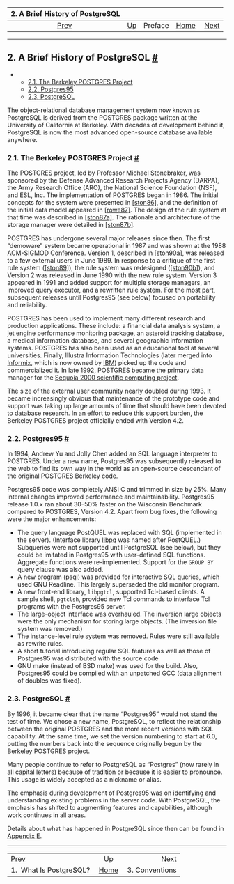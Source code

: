 <!--?xml version="1.0" encoding="UTF-8" standalone="no"?-->

|           2. A Brief History of PostgreSQL           |                              |         |                                                       |                                         |
| :--------------------------------------------------: | :--------------------------- | :-----: | ----------------------------------------------------: | --------------------------------------: |
| [Prev](intro-whatis.html "1.  What Is PostgreSQL?")  | [Up](preface.html "Preface") | Preface | [Home](index.html "PostgreSQL 17devel Documentation") |  [Next](notation.html "3. Conventions") |

***

## 2. A Brief History of PostgreSQL [#](#HISTORY)

*   *   [2.1. The Berkeley POSTGRES Project](history.html#HISTORY-BERKELEY)
    *   [2.2. Postgres95](history.html#HISTORY-POSTGRES95)
    *   [2.3. PostgreSQL](history.html#HISTORY-POSTGRESQL)

[]()

The object-relational database management system now known as PostgreSQL is derived from the POSTGRES package written at the University of California at Berkeley. With decades of development behind it, PostgreSQL is now the most advanced open-source database available anywhere.

### 2.1. The Berkeley POSTGRES Project [#](#HISTORY-BERKELEY)

[]()

The POSTGRES project, led by Professor Michael Stonebraker, was sponsored by the Defense Advanced Research Projects Agency (DARPA), the Army Research Office (ARO), the National Science Foundation (NSF), and ESL, Inc. The implementation of POSTGRES began in 1986. The initial concepts for the system were presented in [\[ston86\]](biblio.html#STON86), and the definition of the initial data model appeared in [\[rowe87\]](biblio.html#ROWE87). The design of the rule system at that time was described in [\[ston87a\]](biblio.html#STON87A). The rationale and architecture of the storage manager were detailed in [\[ston87b\]](biblio.html#STON87B).

POSTGRES has undergone several major releases since then. The first “demoware” system became operational in 1987 and was shown at the 1988 ACM-SIGMOD Conference. Version 1, described in [\[ston90a\]](biblio.html#STON90A), was released to a few external users in June 1989. In response to a critique of the first rule system ([\[ston89\]](biblio.html#STON89)), the rule system was redesigned ([\[ston90b\]](biblio.html#STON90B)), and Version 2 was released in June 1990 with the new rule system. Version 3 appeared in 1991 and added support for multiple storage managers, an improved query executor, and a rewritten rule system. For the most part, subsequent releases until Postgres95 (see below) focused on portability and reliability.

POSTGRES has been used to implement many different research and production applications. These include: a financial data analysis system, a jet engine performance monitoring package, an asteroid tracking database, a medical information database, and several geographic information systems. POSTGRES has also been used as an educational tool at several universities. Finally, Illustra Information Technologies (later merged into [Informix](https://www.ibm.com/analytics/informix), which is now owned by [IBM](https://www.ibm.com/)) picked up the code and commercialized it. In late 1992, POSTGRES became the primary data manager for the [Sequoia 2000 scientific computing project](http://meteora.ucsd.edu/s2k/s2k_home.html).

The size of the external user community nearly doubled during 1993. It became increasingly obvious that maintenance of the prototype code and support was taking up large amounts of time that should have been devoted to database research. In an effort to reduce this support burden, the Berkeley POSTGRES project officially ended with Version 4.2.

### 2.2. Postgres95 [#](#HISTORY-POSTGRES95)

[]()

In 1994, Andrew Yu and Jolly Chen added an SQL language interpreter to POSTGRES. Under a new name, Postgres95 was subsequently released to the web to find its own way in the world as an open-source descendant of the original POSTGRES Berkeley code.

Postgres95 code was completely ANSI C and trimmed in size by 25%. Many internal changes improved performance and maintainability. Postgres95 release 1.0.x ran about 30–50% faster on the Wisconsin Benchmark compared to POSTGRES, Version 4.2. Apart from bug fixes, the following were the major enhancements:

*   The query language PostQUEL was replaced with SQL (implemented in the server). (Interface library [libpq](libpq.html "Chapter 34. libpq — C Library") was named after PostQUEL.) Subqueries were not supported until PostgreSQL (see below), but they could be imitated in Postgres95 with user-defined SQL functions. Aggregate functions were re-implemented. Support for the `GROUP BY` query clause was also added.
*   A new program (psql) was provided for interactive SQL queries, which used GNU Readline. This largely superseded the old monitor program.
*   A new front-end library, `libpgtcl`, supported Tcl-based clients. A sample shell, `pgtclsh`, provided new Tcl commands to interface Tcl programs with the Postgres95 server.
*   The large-object interface was overhauled. The inversion large objects were the only mechanism for storing large objects. (The inversion file system was removed.)
*   The instance-level rule system was removed. Rules were still available as rewrite rules.
*   A short tutorial introducing regular SQL features as well as those of Postgres95 was distributed with the source code
*   GNU make (instead of BSD make) was used for the build. Also, Postgres95 could be compiled with an unpatched GCC (data alignment of doubles was fixed).

### 2.3. PostgreSQL [#](#HISTORY-POSTGRESQL)

By 1996, it became clear that the name “Postgres95” would not stand the test of time. We chose a new name, PostgreSQL, to reflect the relationship between the original POSTGRES and the more recent versions with SQL capability. At the same time, we set the version numbering to start at 6.0, putting the numbers back into the sequence originally begun by the Berkeley POSTGRES project.

Many people continue to refer to PostgreSQL as “Postgres” (now rarely in all capital letters) because of tradition or because it is easier to pronounce. This usage is widely accepted as a nickname or alias.

The emphasis during development of Postgres95 was on identifying and understanding existing problems in the server code. With PostgreSQL, the emphasis has shifted to augmenting features and capabilities, although work continues in all areas.

Details about what has happened in PostgreSQL since then can be found in [Appendix E](release.html "Appendix E. Release Notes").

***

|                                                      |                                                       |                                         |
| :--------------------------------------------------- | :---------------------------------------------------: | --------------------------------------: |
| [Prev](intro-whatis.html "1.  What Is PostgreSQL?")  |              [Up](preface.html "Preface")             |  [Next](notation.html "3. Conventions") |
| 1.  What Is PostgreSQL?                              | [Home](index.html "PostgreSQL 17devel Documentation") |                          3. Conventions |
